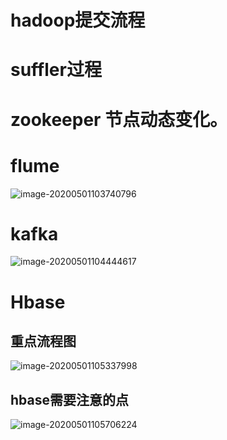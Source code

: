 # hadoop提交流程

# suffler过程

# zookeeper 节点动态变化。

# flume

![image-20200501103740796](C:\Users\Administrator\AppData\Roaming\Typora\typora-user-images\image-20200501103740796.png)



# kafka

![image-20200501104444617](D:\Note\12总结\image-20200501104444617.png)

# Hbase

## 重点流程图

![image-20200501105337998](D:\Note\12总结\image-20200501105337998.png)

## hbase需要注意的点

![image-20200501105706224](D:\Note\12总结\image-20200501105706224.png)

